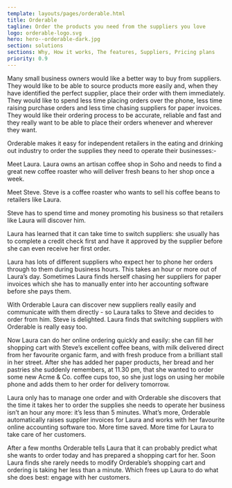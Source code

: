 ```yaml
---
template: layouts/pages/orderable.html
title: Orderable
tagline: Order the products you need from the suppliers you love
logo: orderable-logo.svg
hero: hero--orderable-dark.jpg
section: solutions
sections: Why, How it works, The features, Suppliers, Pricing plans
priority: 0.9
---
```


Many small business owners would like a better way to buy from suppliers. They would like to be able to source products more easily and, when they have identified the perfect supplier, place their order with them immediately. They would like to spend less time placing orders over the phone, less time raising purchase orders and less time chasing suppliers for paper invoices. They would like their ordering process to be accurate, reliable and fast and they really want to be able to place their orders whenever and wherever they want.

Orderable makes it easy for independent retailers in the eating and drinking out industry to order the supplies they need to operate their businesses:-

Meet Laura. Laura owns an artisan coffee shop in Soho and needs to find a great new coffee roaster who will deliver fresh beans to her shop once a week.

Meet Steve. Steve is a coffee roaster who wants to sell his coffee beans to retailers like Laura.

Steve has to spend time and money promoting his business so that retailers like Laura will discover him.

Laura has learned that it can take time to switch suppliers: she usually has to complete a credit check first and have it approved by the supplier before she can even receive her first order.

Laura has lots of different suppliers who expect her to phone her orders through to them during business hours. This takes an hour or more out of Laura’s day. Sometimes Laura finds herself chasing her suppliers for paper invoices which she has to manually enter into her accounting software before she pays them.

With Orderable Laura can discover new suppliers really easily and communicate with them directly - so Laura talks to Steve and decides to order from him. Steve is delighted. Laura finds that switching suppliers with Orderable is really easy too.

Now Laura can do her online ordering quickly and easily: she can fill her shopping cart with Steve’s excellent coffee beans, with milk delivered direct from her favourite organic farm, and with fresh produce from a brilliant stall in her street. After she has added her paper products, her bread and her pastries she suddenly remembers, at 11.30 pm, that she wanted to order some new Acme & Co. coffee cups too, so she just logs on using her mobile phone and adds them to her order for delivery tomorrow.

Laura only has to manage one order and with Orderable she discovers that the time it takes her to order the supplies she needs to operate her business isn’t an hour any more: it’s less than 5 minutes. What’s more, Orderable automatically raises supplier invoices for Laura and works with her favourite online accounting software too. More time saved. More time for Laura to take care of her customers.

After a few months Orderable tells Laura that it can probably predict what she wants to order today and has prepared a shopping cart for her. Soon Laura finds she rarely needs to modify Orderable’s shopping cart and ordering is taking her less than a minute. Which frees up Laura to do what she does best: engage with her customers.
